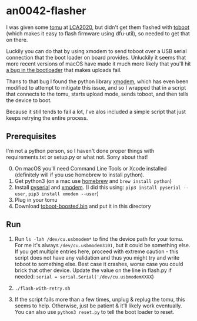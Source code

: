 # an0042-flasher

I was given some [tomu][tomu] at [LCA2020][lca], but didn't get them flashed with [toboot][toboot] (which makes it easy to flash firmware using dfu-util), so needed to get that on there.

Luckily you can do that by using xmodem to send toboot over a USB serial connection that the boot loader on board provides. Unluckily it seems that more recent versions of macOS have made it much more likely that you'll hit [a bug in the bootloader][bug] that makes uploads fail.

Thans to that bug I found the python library [xmodem][pyxmodem], which has even been modified to attempt to mitigate this issue, and so I wrapped that in a script that connects to the tomu, starts upload mode, sends toboot, and then tells the device to boot.

Because it still tends to fail a lot, I've alos included a simple script that just keeps retrying the entire process.

[tomu]: https://tomu.im/tomu.html
[lca]: https://lca2020.linux.org.au
[toboot]: https://github.com/im-tomu/toboot
[bug]: https://www.silabs.com/community/mcu/32-bit/forum.topic.html/an0042_bootloader--eQGc

## Prerequisites

I'm not a python person, so I haven't done proper things with requirements.txt or setup.py or what not. Sorry about that!

0. On macOS you'll need Command Line Tools or Xcode installed (definitely will if you use homebrew to install python).
1. Get python3 (on a mac use [homebrew][homebrew] and `brew install python`)
2. Install [pyserial][pyserial] and [xmodem][pyxmodem]. (I did this using: `pip3 install pyserial --user`, `pip3 install xmodem --user`)
3. Plug in your tomu
4. Download [toboot-boosted.bin][dl] and put it in this directory

[dl]: https://github.com/im-tomu/toboot/raw/master/prebuilt/toboot-boosted.bin

## Run

1. Run `ls -lah /dev/cu.usbmodem*` to find the device path for your tomu. For me it's always `/dev/cu.usbmodem3101`, but it could be something else. If you get multiple entries here, proceed with extreme caution - this script does not have any validation and thus you might try and write toboot to something else. Best case it crashes, worse case you could brick that other device. Update the value on the line in flash.py if needed: `serial = serial.Serial('/dev/cu.usbmodemXXXX`)

2. ```./flash-with-retry.sh```

3. If the script fails more than a few times, unplug & replug the tomu, this seems to help. Otherwise, just be patient & it'll likely work eventually. You can also use `python3 reset.py` to tell the boot loader to reset.

[homebrew]: https://brew.sh
[pyserial]: https://pypi.org/project/pyserial/
[pyxmodem]: https://pypi.org/project/xmodem/